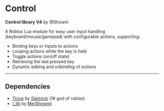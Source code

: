 # Control

**Control library V4** by @Showni

A Roblox Lua module for easy user input handling (keyboard/mouse/gamepad) with configurable actions, supporting:

- Binding keys or inputs to actions  
- Looping actions while the key is held  
- Toggle actions (on/off state)  
- Retrieving the last pressed key  
- Dynamic editing and unbinding of actions  

---

## Dependencies
- [Trove](https://github.com/Sleitnick/RbxUtil/blob/main/modules/trove/init.luau) by [Sleitnick](https://github.com/Sleitnick) (1# god of roblox)
- [I_lib](https://github.com/ShowniDev/RobloxUtils.luau/blob/main/Library/I/Init.lua) by [Me(Showni)](https://github.com/ShowniDev)
